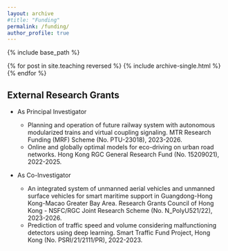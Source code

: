 ```yaml
---
layout: archive
#title: "Funding"
permalink: /funding/
author_profile: true
---
```


{% include base_path %}

{% for post in site.teaching reversed %}
  {% include archive-single.html %}
{% endfor %}

## External Research Grants

- As Principal Investigator
  - Planning and operation of future railway system with autonomous modularized trains and virtual coupling signaling. MTR Research Funding (MRF) Scheme (No. PTU-23018), 2023-2026.
  - Online and globally optimal models for eco-driving on urban road networks. Hong Kong RGC General Research Fund (No. 15209021), 2022-2025.

- As Co-Investigator
  - An integrated system of unmanned aerial vehicles and unmanned surface vehicles for smart maritime support in Guangdong-Hong Kong-Macao Greater Bay Area. Research Grants Council of Hong Kong - NSFC/RGC Joint Research Scheme (No. N_PolyU521/22), 2023-2026.
  - Prediction of traffic speed and volume considering malfunctioning detectors using deep learning. Smart Traffic Fund Project, Hong Kong (No. PSRI/21/2111/PR), 2022-2023.


